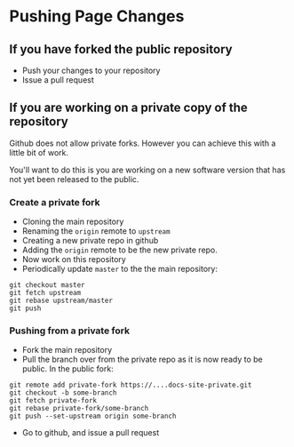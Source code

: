 # Pushing Page Changes

## If you have forked the public repository

* Push your changes to your repository
* Issue a pull request

## If you are working on a private copy of the repository

Github does not allow private forks.  However you can achieve this with a little bit of work.

You'll want to do this is you are working on a new software version that has not yet been released to the public.

### Create a private fork

* Cloning the main repository
* Renaming the `origin` remote to `upstream`
* Creating a new private repo in github
* Adding the `origin` remote to be the new private repo.
* Now work on this repository
* Periodically update `master` to the the main repository:

```
git checkout master
git fetch upstream
git rebase upstream/master
git push
```

### Pushing from a private fork

* Fork the main repository
* Pull the branch over from the private repo as it is now ready to be public.  In the public fork:

```
git remote add private-fork https://....docs-site-private.git
git checkout -b some-branch
git fetch private-fork
git rebase private-fork/some-branch
git push --set-upstream origin some-branch
```

* Go to github, and issue a pull request